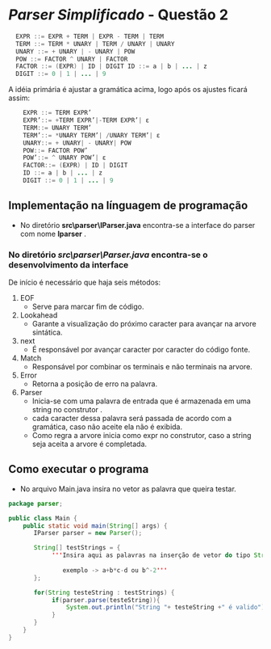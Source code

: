 # _Parser Simplificado_ - Questão 2 
``` java
  EXPR ::= EXPR + TERM | EXPR - TERM | TERM 
  TERM ::= TERM * UNARY | TERM / UNARY | UNARY 
  UNARY ::= + UNARY | - UNARY | POW 
  POW ::= FACTOR ^ UNARY | FACTOR 
  FACTOR ::= (EXPR) | ID | DIGIT ID ::= a | b | ... | z 
  DIGIT ::= 0 | 1 | ... | 9
```
 A idéia primária é ajustar a gramática acima, logo após os ajustes ficará assim:
 ``` java
     EXPR ::= TERM EXPR’
     EXPR’::= +TERM EXPR’|-TERM EXPR’| ɛ
     TERM::= UNARY TERM’
     TERM’::= *UNARY TERM’| /UNARY TERM’| ɛ
     UNARY::= + UNARY| - UNARY| POW
     POW::= FACTOR POW’
     POW’::= ^ UNARY POW’| ɛ
     FACTOR::= (EXPR) | ID | DIGIT 
     ID ::= a | b | ... | z
     DIGIT ::= 0 | 1 | ... | 9
```
## Implementação na línguagem de programação ##

 - No diretório **src\parser\IParser.java** encontra-se a interface do parser com nome **Iparser** .

###  No diretório *src\parser\Parser.java* encontra-se o desenvolvimento da interface
  De início é necessário que haja seis métodos:
1. EOF
    - Serve para marcar fim de código.
2. Lookahead
    - Garante a visualização do próximo caracter para avançar na arvore sintática.
3. next
    - É responsável por avançar caracter por caracter do código fonte.
4. Match
    - Responsável por combinar os terminais e não terminais na arvore.
5. Error
    - Retorna a posição de erro na palavra.
6. Parser
    - Inicia-se com uma palavra de entrada que é armazenada em uma string no construtor .
    - cada caracter dessa palavra será passada de acordo com a gramática, caso não aceite ela não é exibida.
    - Como regra a arvore inicia como expr no construtor, caso a string seja aceita a arvore é completada.


## Como executar o programa
- No arquivo Main.java insira no vetor as palavra que queira testar.
```java
package parser;

public class Main {
    public static void main(String[] args) {
       IParser parser = new Parser();

       String[] testStrings = {
            '''Insira aqui as palavras na inserção de vetor do tipo String, logo após execute!
            
               exemplo -> a+b*c-d ou b^-2'''
       };

       for(String testeString : testStrings) {
            if(parser.parse(testeString)){ 
                System.out.println("String "+ testeString +" é valido");
            }       
       }
    }
}


```

 
 


